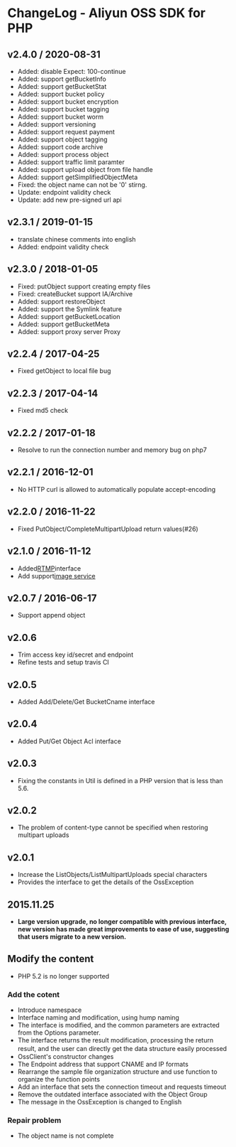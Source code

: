 # ChangeLog - Aliyun OSS SDK for PHP

## v2.4.0 / 2020-08-31

* Added: disable Expect: 100-continue
* Added: support getBucketInfo
* Added: support getBucketStat
* Added: support bucket policy
* Added: support bucket encryption
* Added: support bucket tagging
* Added: support bucket  worm
* Added: support versioning
* Added: support request payment
* Added: support object tagging
* Added: support code archive
* Added: support process object 
* Added: support traffic limit paramter 
* Added: support upload object from file handle
* Added: support getSimplifiedObjectMeta
* Fixed: the object name can not be '0' stirng.
* Update: endpoint validity check
* Update: add new pre-signed url api


## v2.3.1 / 2019-01-15

* translate chinese comments into english
* Added: endpoint validity check

## v2.3.0 / 2018-01-05

* Fixed: putObject support creating empty files
* Fixed: createBucket support IA/Archive
* Added: support restoreObject
* Added: support the Symlink feature
* Added: support getBucketLocation
* Added: support getBucketMeta
* Added: support proxy server Proxy

## v2.2.4 / 2017-04-25

* Fixed getObject to local file bug

## v2.2.3 / 2017-04-14

* Fixed md5 check

## v2.2.2 / 2017-01-18

* Resolve to run the connection number and memory bug on php7

## v2.2.1 / 2016-12-01

* No HTTP curl is allowed to automatically populate accept-encoding

## v2.2.0 / 2016-11-22

* Fixed PutObject/CompleteMultipartUpload return values(#26)

## v2.1.0 / 2016-11-12

* Added[RTMP](https://help.aliyun.com/document_detail/44297.html)interface
* Add support[image service](https://help.aliyun.com/document_detail/44686.html)

## v2.0.7 / 2016-06-17

* Support append object

## v2.0.6

* Trim access key id/secret and endpoint
* Refine tests and setup travis CI

## v2.0.5

* Added Add/Delete/Get BucketCname interface

## v2.0.4

* Added Put/Get Object Acl interface

## v2.0.3

* Fixing the constants in Util is defined in a PHP version that is less than 5.6.

## v2.0.2

* The problem of content-type cannot be specified when restoring multipart uploads

## v2.0.1

* Increase the ListObjects/ListMultipartUploads special characters
* Provides the interface to get the details of the OssException


## 2015.11.25

* **Large version upgrade, no longer compatible with previous interface, new version has made great improvements to ease of use, suggesting that users migrate to a new version.**

## Modify the content

* PHP 5.2 is no longer supported

### Add the cotent

* Introduce namespace
* Interface naming and modification, using hump naming
* The interface is modified, and the common parameters are extracted from the Options parameter.
* The interface returns the result modification, processing the return result, and the user can directly get the data structure easily processed　
* OssClient's constructor changes
* The Endpoint address that support CNAME and IP formats
* Rearrange the sample file organization structure and use function to organize the function points
* Add an interface that sets the connection timeout and requests timeout
* Remove the outdated interface associated with the Object Group
* The message in the OssException is changed to English

### Repair problem

* The object name is not complete
